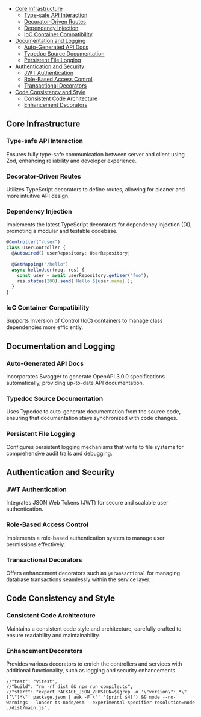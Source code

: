 - [Core Infrastructure](#core-infrastructure)
  - [Type-safe API Interaction](#type-safe-api-interaction)
  - [Decorator-Driven Routes](#decorator-driven-routes)
  - [Dependency Injection](#dependency-injection)
  - [IoC Container Compatibility](#ioc-container-compatibility)
- [Documentation and Logging](#documentation-and-logging)
  - [Auto-Generated API Docs](#auto-generated-api-docs)
  - [Typedoc Source Documentation](#typedoc-source-documentation)
  - [Persistent File Logging](#persistent-file-logging)
- [Authentication and Security](#authentication-and-security)
  - [JWT Authentication](#jwt-authentication)
  - [Role-Based Access Control](#role-based-access-control)
  - [Transactional Decorators](#transactional-decorators)
- [Code Consistency and Style](#code-consistency-and-style)
  - [Consistent Code Architecture](#consistent-code-architecture)
  - [Enhancement Decorators](#enhancement-decorators)

## Core Infrastructure

### Type-safe API Interaction

Ensures fully type-safe communication between server and client using Zod, enhancing reliability and developer experience.

### Decorator-Driven Routes

Utilizes TypeScript decorators to define routes, allowing for cleaner and more intuitive API design.

### Dependency Injection

Implements the latest TypeScript decorators for dependency injection (DI), promoting a modular and testable codebase.

```ts
@Controller("/user")
class UserController {
  @Autowired() userRepository: UserRepository;

  @GetMapping("/hello")
  async helloUser(req, res) {
    const user = await userRepository.getUser("foo");
    res.status(200).send(`Hello ${user.name}`);
  }
}
```

### IoC Container Compatibility

Supports Inversion of Control (IoC) containers to manage class dependencies more efficiently.

## Documentation and Logging

### Auto-Generated API Docs

Incorporates Swagger to generate OpenAPI 3.0.0 specifications automatically, providing up-to-date API documentation.

### Typedoc Source Documentation

Uses Typedoc to auto-generate documentation from the source code, ensuring that documentation stays synchronized with code changes.

### Persistent File Logging

Configures persistent logging mechanisms that write to file systems for comprehensive audit trails and debugging.

## Authentication and Security

### JWT Authentication

Integrates JSON Web Tokens (JWT) for secure and scalable user authentication.

### Role-Based Access Control

Implements a role-based authentication system to manage user permissions effectively.

### Transactional Decorators

Offers enhancement decorators such as `@Transactional` for managing database transactions seamlessly within the service layer.

## Code Consistency and Style

### Consistent Code Architecture

Maintains a consistent code style and architecture, carefully crafted to ensure readability and maintainability.

### Enhancement Decorators

Provides various decorators to enrich the controllers and services with additional functionality, such as logging and security enhancements.

    //"test": "vitest",
    //"build": "rm -rf dist && npm run compile:ts",
    //"start": "export PACKAGE_JSON_VERSION=$(grep -o '\"version\": *\"[^\"]*\"' package.json | awk -F'\"' '{print $4}') && node --no-warnings --loader ts-node/esm --experimental-specifier-resolution=node ./dist/main.js",

